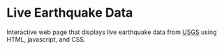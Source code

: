 # Live Earthquake Data
Interactive web page that displays live earthquake data from [USGS](http://earthquake.usgs.gov/earthquakes/feed/v1.0/geojson.php) using HTML, javascript, and CSS.